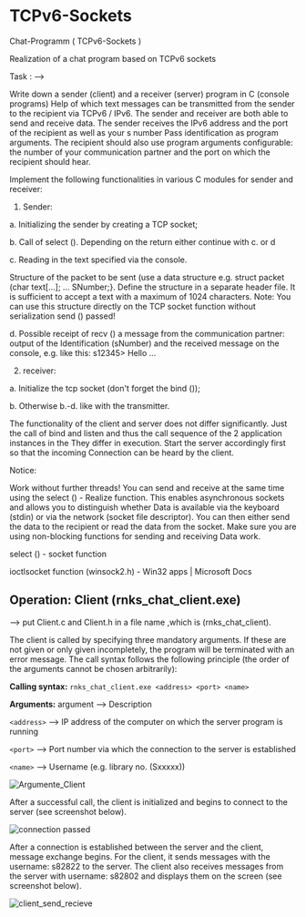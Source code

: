 # TCPv6-Sockets
Chat-Programm ( TCPv6-Sockets )

Realization of a chat program based on TCPv6 sockets

Task : -->

Write down a sender (client) and a receiver (server) program in C (console programs)
Help of which text messages can be transmitted from the sender to the recipient via TCPv6 / IPv6.
The sender and receiver are both able to send and receive data.
The sender receives the IPv6 address and the port of the recipient as well as your s number
Pass identification as program arguments. The recipient should also use program arguments
configurable: the number of your communication partner and the port on which the recipient
should hear.

Implement the following functionalities in various C modules for sender and receiver:

1. Sender:

a. Initializing the sender by creating a TCP socket;

b. Call of select (). Depending on the return either continue with c. or d

c. Reading in the text specified via the console.

Structure of the packet to be sent (use a data structure e.g. struct packet (char
text[…]; … SNumber;}. Define the structure in a separate header file. It is
sufficient to accept a text with a maximum of 1024 characters.
Note: You can use this structure directly on the TCP socket function without serialization
send () passed!

d. Possible receipt of recv () a message from the communication partner: output of the
Identification (sNumber) and the received message on the console, e.g. like this:
s12345> Hello ...

2. receiver:

a. Initialize the tcp socket (don't forget the bind ());

b. Otherwise b.-d. like with the transmitter.

The functionality of the client and server does not differ significantly. Just the call
of bind and listen and thus the call sequence of the 2 application instances in the
They differ in execution. Start the server accordingly first so that the incoming
Connection can be heard by the client.

Notice:

Work without further threads! You can send and receive at the same time using the select () -
Realize function. This enables asynchronous sockets and allows you to distinguish whether
Data is available via the keyboard (stdin) or via the network (socket file descriptor). You can
then either send the data to the recipient or read the data from the socket.
Make sure you are using non-blocking functions for sending and receiving
Data work.

select () - socket function

ioctlsocket function (winsock2.h) - Win32 apps | Microsoft Docs


## Operation: Client (rnks_chat_client.exe)
--> put Client.c and Client.h in a file name ,which is (rnks_chat_client).

The client is called by specifying three mandatory arguments. If these are not given or only given incompletely, the program will be terminated with an error message. The call syntax follows the following principle (the order of the arguments cannot be chosen arbitrarily):

**Calling syntax:** `rnks_chat_client.exe <address> <port> <name>`

**Arguments:**
 argument --> Description 


 `<address>` --> IP address of the computer on which the server program is running 

 `<port>`    --> Port number via which the connection to the server is established 

 `<name>`    --> Username (e.g. library no. (Sxxxxx))                              
  
  ![Argumente_Client](https://user-images.githubusercontent.com/72709664/157326366-1f51a5d0-e68e-429f-9e23-631217b87373.jpg)

After a successful call, the client is initialized and begins to connect to the server (see screenshot below).

![connection passed](https://user-images.githubusercontent.com/72709664/156903822-92b041c9-7651-462b-a386-37d9f9e0ba9e.jpg)

After a connection is established between the server and the client, message exchange begins. For the client, it sends messages with the username: s82822 to the server. The client also receives messages from the server with username: s82802 and displays them on the screen (see screenshot below).

![client_send_recieve](https://user-images.githubusercontent.com/72709664/156903852-eacfa3e2-dcc8-444d-8424-c415bcfc1df6.jpg)
